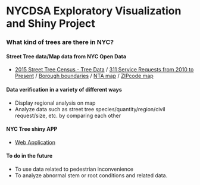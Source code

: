 # NYCDSA Exploratory Visualization and Shiny Project

### What kind of trees are there in NYC?

#### Street Tree data/Map data from NYC Open Data
- [2015 Street Tree Census - Tree Data](https://data.cityofnewyork.us/Environment/2015-Street-Tree-Census-Tree-Data/uvpi-gqnh) / [311 Service Requests from 2010 to Present](https://data.cityofnewyork.us/Social-Services/311-Service-Requests-from-2010-to-Present/erm2-nwe9/data) / [Borough boundaries](https://data.cityofnewyork.us/City-Government/Borough-Boundaries/tqmj-j8zm) / [NTA map](https://data.cityofnewyork.us/City-Government/NTA-map/d3qk-pfyz) / [ZIPcode map]()

#### Data verification in a variety of different ways
- Display regional analysis on map
- Analyze data such as street tree species/quantity/region/civil request/size, etc. by comparing each other

#### NYC Tree shiny APP
- [Web Application](https://necronia.shinyapps.io/NewYorkTrees/)

#### To do in the future
- To use data related to pedestrian inconvenience
- To analyze abnormal stem or root conditions and related data.
